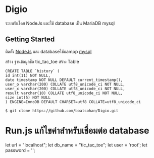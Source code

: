 # Digio
ระบบรันโดย NodeJs และใช้ database เป็น  MariaDB mysql
## Getting Started 
  ติดตั้ง [NodeJs](https://nodejs.org/en/) และ databaseใช้xampp [mysql](https://www.apachefriends.org/index.html)
  
  สร้าง ฐานข้อมูลชื่อ tic_tac_toe
  สร้าง Table 
  ```
CREATE TABLE `history` (
id int(11) NOT NULL,
date timestamp NOT NULL DEFAULT current_timestamp(),
user_o varchar(200) COLLATE utf8_unicode_ci NOT NULL,
user_x varchar(200) COLLATE utf8_unicode_ci NOT NULL,
result varchar(10) COLLATE utf8_unicode_ci NOT NULL,
size int(5) NOT NULL
) ENGINE=InnoDB DEFAULT CHARSET=utf8 COLLATE=utf8_unicode_ci
```

```
$ git clone https://github.com/boatsohan/Digio.git

```
# Run.js แก้ไขค่าสำหรับเชื่อมต่อ database

let url = "localhost";
let db_name = "tic_tac_toe";
let user = 'root';
let password = '';
